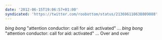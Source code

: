 ```yaml
---
date: '2012-06-15T19:06:57+01:00'
syndicated: 'https://twitter.com/roobottom/status/213696110638809088'
---
```

*bing bong* "attention conductor: call for aid: activated" ... *bing bong* "attention conductor: call for aid: activated" ... Over and over
